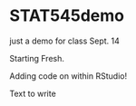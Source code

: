 # STAT545demo
just a demo for class Sept. 14

Starting Fresh.

Adding code on within RStudio!

Text to write
